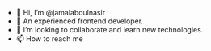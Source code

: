 - 👋 Hi, I’m @jamalabdulnasir
- 👀 An experienced frontend developer.
- 💞️ I’m looking to collaborate and learn new technologies.
- 📫 How to reach me 

<!---
jamalabdulnasir220/jamalabdulnasir220 is a ✨ special ✨ repository because its `README.md` (this file) appears on your GitHub profile.
You can click the Preview link to take a look at your changes.
--->
